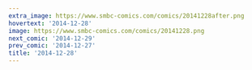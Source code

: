 ```yaml
---
extra_image: https://www.smbc-comics.com/comics/20141228after.png
hovertext: '2014-12-28'
image: https://www.smbc-comics.com/comics/20141228.png
next_comic: '2014-12-29'
prev_comic: '2014-12-27'
title: '2014-12-28'
---
```


